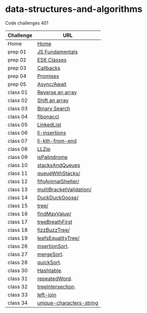 # data-structures-and-algorithms

Code challenges 401


**Challenge**     | **URL**
------------ | -------------
Home         | [Home](https://github.com/adnan-401-advanced-javascript/data-structures-and-algorithms)
prep 01     | [JS Fundamentals](https://github.com/amuammer/data-structures-and-algorithms)
prep 02     | [ES6 Classes](https://repl.it/@amuammer/EnormousRuddyJavabytecode)
prep 03     | [Callbacks](https://repl.it/@amuammer/Callbacks)
prep 04     | [Promises](https://repl.it/@amuammer/Promises)
prep 05     | [Async/Await](https://repl.it/@amuammer/AsyncAwait)
class 01    | [Reverse an array](https://github.com/adnan-401-advanced-javascript/data-structures-and-algorithms/tree/master/challenges/ArrayReverse)
 class 02    | [Shift an array](https://github.com/adnan-401-advanced-javascript/data-structures-and-algorithms/tree/master/challenges/arrayShift)
class 03    | [Binary Search](https://github.com/adnan-401-advanced-javascript/data-structures-and-algorithms/tree/master/challenges/binarySearch)
class 04    | [fibonacci](https://repl.it/@amuammer/fibonacci)
class 05     | [LinkedList](https://github.com/adnan-401-advanced-javascript/data-structures-and-algorithms/tree/linked-list/Data-Structures/LinkedList)
class 06     | [ll-insertions](https://github.com/adnan-401-advanced-javascript/data-structures-and-algorithms/tree/linked-list/Data-Structures/LinkedList)
class 07     | [ll-kth-from-end](https://github.com/adnan-401-advanced-javascript/data-structures-and-algorithms/tree/linked-list/Data-Structures/LinkedList)
class 08     | [LLZip](https://github.com/adnan-401-advanced-javascript/data-structures-and-algorithms/tree/master/Data-Structures/LLZip)
class 09    | [isPalindrome](https://github.com/adnan-401-advanced-javascript/data-structures-and-algorithms/tree/master/Data-Structures/LinkedList)
class 10    | [stacksAndQueues](https://github.com/adnan-401-advanced-javascript/data-structures-and-algorithms/tree/master/Data-Structures/stacksAndQueues)
class 11    | [queueWithStacks/](https://github.com/adnan-401-advanced-javascript/data-structures-and-algorithms/tree/master/challenges/queueWithStack)
class 12    | [fifoAnimalShelter/](https://github.com/adnan-401-advanced-javascript/data-structures-and-algorithms/tree/master/challenges/fifoAnimalShelter)
class 13    | [multiBracketValidation/](https://github.com/adnan-401-advanced-javascript/data-structures-and-algorithms/tree/master/challenges/multiBracketValidation)
class 14    | [DuckDuckGoose/](https://github.com/adnan-401-advanced-javascript/data-structures-and-algorithms/tree/master/challenges/DuckDuckGoose)
class 15    | [tree/](https://github.com/adnan-401-advanced-javascript/data-structures-and-algorithms/tree/master/challenges/tree)
class 16    | [findMaxValue/](https://github.com/adnan-401-advanced-javascript/data-structures-and-algorithms/tree/master/challenges/treeFindMax)
class 17    | [treeBreathFirst](https://github.com/adnan-401-advanced-javascript/data-structures-and-algorithms/tree/master/challenges/treeBreathFirst)
class 18    | [fizzBuzzTree/](https://github.com/adnan-401-advanced-javascript/data-structures-and-algorithms/tree/master/challenges/fizzBuzzTree)
class 19    | [leafsEqualityTree/](https://github.com/adnan-401-advanced-javascript/data-structures-and-algorithms/tree/master/challenges/leafsEqualityTree)
class 26    | [insertionSort](https://github.com/adnan-401-advanced-javascript/data-structures-and-algorithms/tree/master/challenges/insertionSort).
class 27    | [mergeSort](https://github.com/adnan-401-advanced-javascript/data-structures-and-algorithms/tree/master/challenges/mergeSort).
class 28    | [quickSort](https://github.com/adnan-401-advanced-javascript/data-structures-and-algorithms/tree/master/challenges/quickSort).
class 30    | [Hashtable](https://github.com/adnan-401-advanced-javascript/data-structures-and-algorithms/tree/master/Data-Structures/HashTable).
class 31    | [repeatedWord](https://github.com/adnan-401-advanced-javascript/data-structures-and-algorithms/tree/master/challenges/repeated-word).
class 32    | [treeIntersection](https://github.com/adnan-401-advanced-javascript/data-structures-and-algorithms/tree/master/challenges/treeIntersection).
class 33    | [left-join](https://github.com/adnan-401-advanced-javascript/data-structures-and-algorithms/tree/master/challenges/left-join)
class 34    | [unique-characters-string](https://github.com/adnan-401-advanced-javascript/data-structures-and-algorithms/tree/master/challenges/unique-characters-string)
